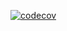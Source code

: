[![codecov](https://codecov.io/gh/squistbe/LDSCallingMatrix/branch/master/graph/badge.svg)](https://codecov.io/gh/squistbe/LDSCallingMatrix)
